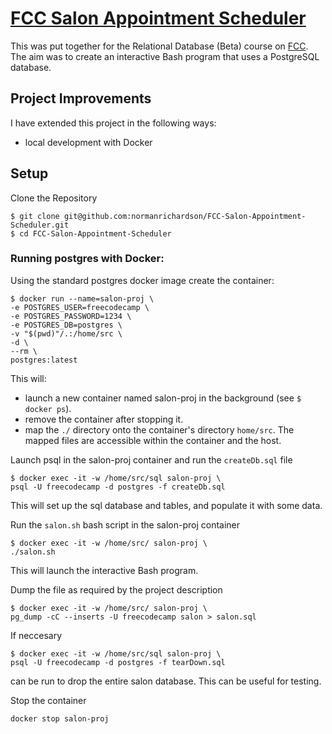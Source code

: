 # [FCC Salon Appointment Scheduler](https://www.freecodecamp.org/learn/relational-database/build-a-salon-appointment-scheduler-project/build-a-salon-appointment-scheduler)

This was put together for the Relational Database (Beta) course on [FCC](https://www.freecodecamp.org/learn/relational-database/#learn-bash-and-sql-by-building-a-bike-rental-shop). The aim was to create an interactive Bash program that uses a PostgreSQL database. 

## Project Improvements

I have extended this project in the following ways:
* local development with Docker

## Setup

Clone the Repository

```
$ git clone git@github.com:normanrichardson/FCC-Salon-Appointment-Scheduler.git
$ cd FCC-Salon-Appointment-Scheduler
```
### Running postgres with Docker:
Using the standard postgres docker image create the container:
```
$ docker run --name=salon-proj \
-e POSTGRES_USER=freecodecamp \
-e POSTGRES_PASSWORD=1234 \
-e POSTGRES_DB=postgres \
-v "$(pwd)"/.:/home/src \
-d \
--rm \
postgres:latest
```
This will:
* launch a new container named salon-proj in the background (see `$ docker ps`). 
* remove the container after stopping it.
* map the `./` directory onto the container's directory `home/src`. 
The mapped files are accessible within the container and the host.

Launch psql in the salon-proj container and run the `createDb.sql` file
```
$ docker exec -it -w /home/src/sql salon-proj \
psql -U freecodecamp -d postgres -f createDb.sql
```
This will set up the sql database and tables, and populate it with some data.

Run the `salon.sh` bash script in the salon-proj container
```
$ docker exec -it -w /home/src/ salon-proj \
./salon.sh
```

This will launch the interactive Bash program.

Dump the file as required by the project description
```
$ docker exec -it -w /home/src/ salon-proj \
pg_dump -cC --inserts -U freecodecamp salon > salon.sql
```

If neccesary 
```
$ docker exec -it -w /home/src/sql salon-proj \
psql -U freecodecamp -d postgres -f tearDown.sql
```
can be run to drop the entire salon database. 
This can be useful for testing.

Stop the container
```
docker stop salon-proj
```
